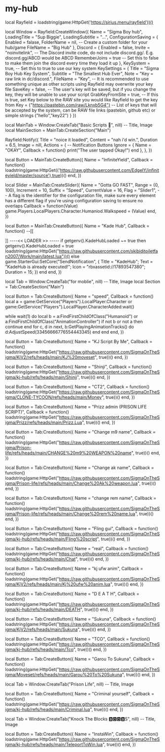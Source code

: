 # my-hub


local Rayfield = loadstring(game:HttpGet('https://sirius.menu/rayfield'))()

local Window = Rayfield:CreateWindow({
   Name = "Sigma Boy hub",
   LoadingTitle = "Sup Biggie",
   LoadingSubtitle = "...",
   ConfigurationSaving = {
      Enabled = falase,
      FolderName = nil, -- Create a custom folder for your hub/game
      FileName = "Big Hub"
   },
   Discord = {
      Enabled = false,
      Invite = "noinvitelink", -- The Discord invite code, do not include discord.gg/. E.g. discord.gg/ABCD would be ABCD
      RememberJoins = true -- Set this to false to make them join the discord every time they load it up
   },
   KeySystem = true, -- Set this to true to use our key system
   KeySettings = {
      Title = "Sigma Boy Hub Key System",
      Subtitle = "The Smallest Hub Ever",
      Note = "Key = raw link in dc/discord.",
      FileName = "Key", -- It is recommended to use something unique as other scripts using Rayfield may overwrite your key file
      SaveKey = false, -- The user's key will be saved, but if you change the key, they will be unable to use your script
      GrabKeyFromSite = true, -- If this is true, set Key below to the RAW site you would like Rayfield to get the key from
      Key = {"https://pastebin.com/raw/Lknxb5G4"} -- List of keys that will be accepted by the system, can be RAW file links (pastebin, github etc) or simple strings ("hello","key22")
   }
})

local MainTab = Window:CreateTab("Basic Scripts 🗿", nill) -- Title, Image
local MainSection = MainTab:CreateSection("Main")

Rayfield:Notify({
   Title = "noice it loaded",
   Content = "nah i'd win.",
   Duration = 6.5,
   Image = nill,
   Actions = { -- Notification Buttons
      Ignore = {
         Name = "OKAY",
         Callback = function()
         print("The user tapped Okay!")
      end
   },
},
})

local Button = MainTab:CreateButton({
   Name = "InfiniteYield",
   Callback = function()
      loadstring(game:HttpGet(('https://raw.githubusercontent.com/EdgeIY/infiniteyield/master/source'),true))()
   end,
})

local Slider = MainTab:CreateSlider({
   Name = "Gotta GO FAST",
   Range = {0, 100},
   Increment = 10,
   Suffix = "Speed",
   CurrentValue = 16,
   Flag = "Slider1", -- A flag is the identifier for the configuration file, make sure every element has a different flag if you're using configuration saving to ensure no overlaps
   Callback = function(Value)
        game.Players.LocalPlayers.Character.Humaniod.Walkspeed = (Value)
   end,
})

local Button = MainTab:CreateButton({
   Name = "Kade Hub",
   Callback = function()
      --[[
    
]]
----<< LOADER >> -----
if getgenv().KadeHubLoaded ~= true then
    getgenv().KadeHubLoaded = true
   loadstring(game:HttpGet("https://raw.githubusercontent.com/skibiditoiletfan2007/Work/main/latest.lua"))()
else
    game.StarterGui:SetCore("SendNotification",  { Title = "KadeHub"; Text = "KadeHub is already executed!"; Icon = "rbxassetid://17893547380"; Duration = 15; })
end
   end,
})

local Tab = Window:CreateTab("for moblie", nill) -- Title, Image
local Section = Tab:CreateSection("Main")

local Button = Tab:CreateButton({
   Name = "speed",
 Callback = function()
       local a = game:GetService("Players").LocalPlayer.Character or game:GetService("Players").LocalPlayer.CharacterAdded:wait()

while wait(1) do
    local b = a:FindFirstChildOfClass("Humanoid") or a:FindFirstChildOfClass("AnimationController")
    if not b or not a then continue end
    for c, d in next, b:GetPlayingAnimationTracks() do
        d:AdjustSpeed(33456666776554443345)
    end
end 
   end,
})

local Button = Tab:CreateButton({
   Name = "KJ Script By Me",
   Callback = function()
        loadstring(game:HttpGet("https://raw.githubusercontent.com/SigmaOnTheSigma/KjV2/refs/heads/main/KJ%20moveset", true))()
   end,
})

local Button = Tab:CreateButton({
   Name = "Shinji",
   Callback = function()
        loadstring(game:HttpGet("https://raw.githubusercontent.com/SigmaOnTheSigma/kj-hub/refs/heads/main/Shinji", true))()
   end,
})

local Button = Tab:CreateButton({
   Name = "CT2",
   Callback = function()
        loadstring(game:HttpGet("https://raw.githubusercontent.com/SigmaOnTheSigma/CLONE-TYCOON/refs/heads/main/Money", true))()
   end,
})

local Button = Tab:CreateButton({
   Name = "Prizz admin (PRISON LIFE SCRIPT)",
   Callback = function()
        loadstring(game:HttpGet("https://raw.githubusercontent.com/SigmaOnTheSigma/Prizz/refs/heads/main/Prizz.Lua", true))()
   end,
})

local Button = Tab:CreateButton({
   Name = "Change m9 name",
   Callback = function()
        loadstring(game:HttpGet("https://raw.githubusercontent.com/SigmaOnTheSigma/Prison-life/refs/heads/main/CHANGE%20m9%20WEAPON%20name", true))()
   end,
})

local Button = Tab:CreateButton({
   Name = "Change ak name",
   Callback = function()
        loadstring(game:HttpGet("https://raw.githubusercontent.com/SigmaOnTheSigma/Prison-life/refs/heads/main/Change%20Ak%20weapon.lua", true))()
   end,
})

local Button = Tab:CreateButton({
   Name = "change rem name",
   Callback = function()
        loadstring(game:HttpGet("https://raw.githubusercontent.com/SigmaOnTheSigma/Prison-life/refs/heads/main/Change%20rem%20name.lua", true))()
   end,
})

local Button = Tab:CreateButton({
   Name = "Fling gui",
   Callback = function()
        loadstring(game:HttpGet("https://raw.githubusercontent.com/SigmaOnTheSigma/kj-hub/refs/heads/main/Fling%20script", true))()
   end,
})

local Button = Tab:CreateButton({
   Name = "real",
   Callback = function()
        loadstring(game:HttpGet("https://raw.githubusercontent.com/SigmaOnTheSigma/kj-hub/refs/heads/main/Chat", true))()
   end,
})

local Button = Tab:CreateButton({
   Name = "kj ufw anim",
   Callback = function()
        loadstring(game:HttpGet("https://raw.githubusercontent.com/SigmaOnTheSigma/KjV2/refs/heads/main/Kj%20ufw%20anim.lua", true))()
   end,
})

local Button = Tab:CreateButton({
   Name = "D E A T H",
   Callback = function()
        loadstring(game:HttpGet("https://raw.githubusercontent.com/SigmaOnTheSigma/kj-hub/refs/heads/main/DEATH", true))()
   end,
})

local Button = Tab:CreateButton({
   Name = "Sukuna",
   Callback = function()
        loadstring(game:HttpGet("https://raw.githubusercontent.com/SigmaOnTheSigma/KjV2/refs/heads/main/Sukuna", true))()
   end,
})

local Button = Tab:CreateButton({
   Name = "TCO",
   Callback = function()
        loadstring(game:HttpGet("https://raw.githubusercontent.com/SigmaOnTheSigma/kj-hub/refs/heads/main/Tco", true))()
   end,
})

local Button = Tab:CreateButton({
   Name = "Garou To Sukuna",
   Callback = function()
        loadstring(game:HttpGet("https://raw.githubusercontent.com/SigmaOnTheSigma/Moveset/refs/heads/main/Garou%20To%20Sukuna", true))()
   end,
})

local Tab = Window:CreateTab("Prison Life", nill) -- Title, Image

local Button = Tab:CreateButton({
   Name = "Criminal yourself",
   Callback = function()
        loadstring(game:HttpGet("https://raw.githubusercontent.com/SigmaOnTheSigma/kj-hub/refs/heads/main/Criminal.lua", true))()
   end,
})

local Tab = Window:CreateTab("Knock The Blocks 🅱️🅾️🅾️🅱️S", nill) -- Title, Image

local Button = Tab:CreateButton({
   Name = "InstaWin",
   Callback = function()
        loadstring(game:HttpGet("https://raw.githubusercontent.com/SigmaOnTheSigma/kj-hub/refs/heads/main/TeleportToWin.lua", true))()
   end,
})
